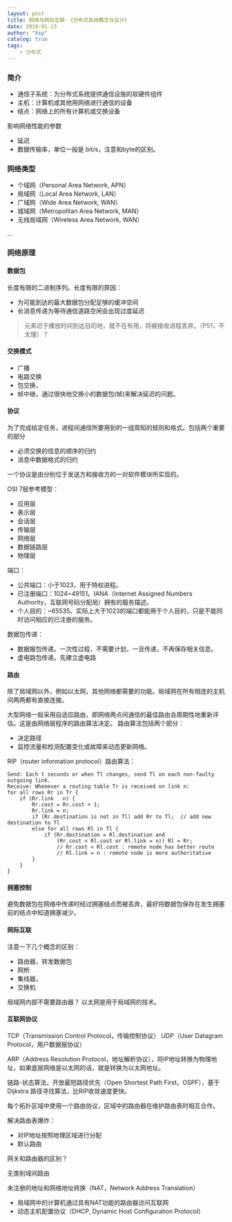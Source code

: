 ```yaml
---
layout: post
title: 网络与网际互联-《分布式系统概念与设计》
date: 2018-01-13
author: "Xsp"
catalog: true
tags:
    - 分布式
---
```


### 简介

+ 通信子系统：为分布式系统提供通信设施的软硬件组件
+ 主机：计算机或其他用网络进行通信的设备
+ 结点：网络上的所有计算机或交换设备

影响网络性能的参数
+ 延迟
+ 数据传输率，单位一般是 bit/s，注意和byte的区别。

### 网络类型

+ 个域网（Personal Area Network, APN）
+ 局域网（Local Area Network, LAN）
+ 广域网（Wide Area Network, WAN）
+ 城域网（Metropolitan Area Network, MAN）
+ 无线局域网（Wireless Area Network, WAN）

...

### 网络原理

#### 数据包
长度有限的二进制序列。长度有限的原因：
+ 为可能到达的最大数据包分配足够的缓冲空间
+ 长消息传递为等待通信道路空闲会出现过度延迟

> 元素迟于播放时间到达目的地，就不在有用，将被接收进程丢弃。（P51，不太懂）？

#### 交换模式
+ 广播
+ 电路交换
+ 包交换，
+ 帧中继，通过很快地交换小的数据包(帧)来解决延迟的问题。

#### 协议
为了完成给定任务，进程间通信所要用到的一组周知的规则和格式。包括两个重要的部分
+ 必须交换的信息的顺序的归约
+ 消息中数据格式的归约

一个协议是由分别位于发送方和接收方的一对软件模块所实现的。

 OSI 7层参考模型：
 + 应用层
 + 表示层
 + 会话层
 + 传输层
 + 网络层
 + 数据链路层
 + 物理层

端口：
+ 公共端口：小于1023，用于特权进程。
+ 已注册端口：1024~49151。IANA（Internet Assigned Numbers Authority，互联网号码分配局）拥有的服务描述。
+ 个人目的：~65535。实际上大于1023的端口都能用于个人目的，只是不能同时访问相应的已注册的服务。

数据包传递：
+ 数据报包传递。一次性过程，不需要计划，一旦传递，不再保存相关信息。
+ 虚电路包传递。先建立虚电路

#### 路由
除了局域网以外，例如以太网，其他网络都需要的功能。局域网在所有相连的主机间两两都有直接连接。

大型网络一般采用自适应路由，即网络两点间通信的最佳路由会周期性地重新评估。这是由网络层程序的路由算法决定。
路由算法包括两个部分：
+ 决定路径
+ 监控流量和检测配置变化或故障来动态更新网络。

RIP（router information protocol）路由算法：
```
Send: Each t seconds or when Tl changes, send Tl on each non-faulty outgoing link.
Receive: Whenever a routing table Tr is received on link n:
for all rows Rr in Tr {
    if (Rr.link   n) {
        Rr.cost = Rr.cost + 1;
        Rr.link = n;
        if (Rr.destination is not in Tl) add Rr to Tl;  // add new destination to Tl
        else for all rows Rl in Tl {
            if (Rr.destination = Rl.destination and
                (Rr.cost < Rl.cost or Rl.link = n)) Rl = Rr;
                // Rr.cost < Rl.cost : remote node has better route
                // Rl.link = n : remote node is more authoritative
        }
    }
}
```

#### 拥塞控制

避免数据包在网络中传递时经过拥塞结点而被丢弃，最好将数据包保存在发生拥塞前的结点中知道拥塞减少。

#### 网际互联
注意一下几个概念的区别：


+ 路由器，转发数据包
+ 网桥
+ 集线器，
+ 交换机

局域网内部不需要路由器？
以太网是用于局域网的技术。

#### 互联网协议

TCP（Transmission Control Protocol，传输控制协议）
UDP（User Datagram Protocol，用户数据报协议）

ARP（Address Resolution Protocol，地址解析协议），将IP地址转换为物理地址，如果底层网络是以太网的话，就是转换为以太网地址。

链路-状态算法，开放最短路径优先（Open Shortest Path First，OSPF），基于Dijkstra 路径寻找算法，比RIP收敛速度更快。

每个拓扑区域中使用一个路由协议，区域中的路由器在维护路由表时相互合作。

解决路由表爆炸：
+ 对IP地址按照地理区域进行分配
+ 默认路由

网关和路由器的区别？

无类别域间路由

未注册的地址和网络地址转换（NAT，Network Address Translation）
+ 局域网中的计算机通过具有NAT功能的路由器访问互联网
+ 动态主机配置协议（DHCP, Dynamic Host Configuration Protocol）
